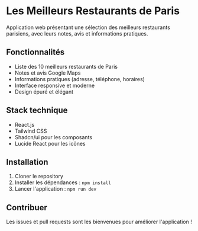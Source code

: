 # Les Meilleurs Restaurants de Paris

Application web présentant une sélection des meilleurs restaurants parisiens, avec leurs notes, avis et informations pratiques.

## Fonctionnalités

- Liste des 10 meilleurs restaurants de Paris
- Notes et avis Google Maps
- Informations pratiques (adresse, téléphone, horaires)
- Interface responsive et moderne
- Design épuré et élégant

## Stack technique

- React.js
- Tailwind CSS
- Shadcn/ui pour les composants
- Lucide React pour les icônes

## Installation

1. Cloner le repository
2. Installer les dépendances : `npm install`
3. Lancer l'application : `npm run dev`

## Contribuer

Les issues et pull requests sont les bienvenues pour améliorer l'application !